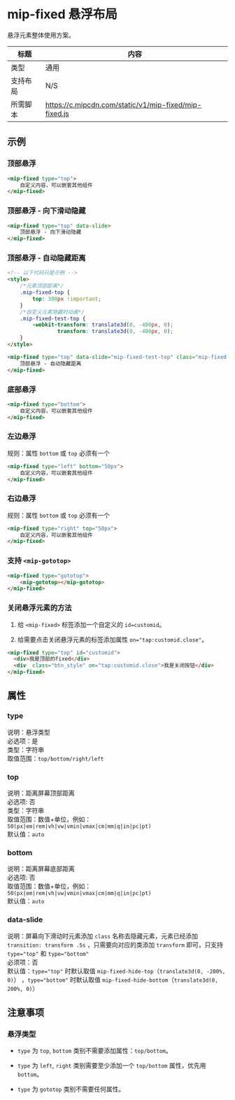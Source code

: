 # mip-fixed 悬浮布局

悬浮元素整体使用方案。

标题|内容
----|----
类型|通用
支持布局|N/S
所需脚本|https://c.mipcdn.com/static/v1/mip-fixed/mip-fixed.js

## 示例

### 顶部悬浮

```html
<mip-fixed type="top">
    自定义内容，可以嵌套其他组件
</mip-fixed>
```

### 顶部悬浮 - 向下滑动隐藏

```html
<mip-fixed type="top" data-slide>
    顶部悬浮 - 向下滑动隐藏
</mip-fixed>
```

### 顶部悬浮 - 自动隐藏距离

```html
<!-- 以下代码只是示例 -->
<style>
    /*元素顶部距离*/
    .mip-fixed-top {
        top: 300px !important;
    }
    /*自定义元素隐藏时动画*/
    .mip-fixed-test-top {
        -webkit-transform: translate3d(0, -400px, 0);
                transform: translate3d(0, -400px, 0);
    }
</style>

<mip-fixed type="top" data-slide="mip-fixed-test-top" class="mip-fixed-top">
    顶部悬浮 - 自动隐藏距离
</mip-fixed>
```

### 底部悬浮

```html
<mip-fixed type="bottom">
    自定义内容，可以嵌套其他组件
</mip-fixed>
```

### 左边悬浮

规则：属性 `bottom` 或 `top` 必须有一个

```html
<mip-fixed type="left" bottom="50px">
    自定义内容，可以嵌套其他组件
</mip-fixed>
```

### 右边悬浮

规则：属性 `bottom` 或 `top` 必须有一个

```html
<mip-fixed type="right" top="50px">
    自定义内容，可以嵌套其他组件
</mip-fixed>
```

### 支持 `<mip-gototop>`

```html
<mip-fixed type="gototop">
    <mip-gototop></mip-gototop>
</mip-fixed>
```

### 关闭悬浮元素的方法

1. 给 `<mip-fixed>` 标签添加一个自定义的 `id=customid`。

2. 给需要点击关闭悬浮元素的标签添加属性 `on="tap:customid.close"`。

```html
<mip-fixed type="top" id="customid">
  <div>我是顶部的fixed</div>
  <div  class="btn_style" on="tap:customid.close">我是关闭按钮</div>
</mip-fixed>
```

## 属性

### type

说明：悬浮类型  
必选项：是  
类型：字符串  
取值范围：`top/bottom/right/left`

### top

说明：距离屏幕顶部距离  
必选项: 否  
类型：字符串  
取值范围：数值+单位，例如：`50(px|em|rem|vh|vw|vmin|vmax|cm|mm|q|in|pc|pt)`  
默认值：`auto`

### bottom

说明：距离屏幕底部距离  
必选项: 否  
取值范围：数值+单位，例如：`50(px|em|rem|vh|vw|vmin|vmax|cm|mm|q|in|pc|pt)`  
默认值：`auto`

### data-slide

说明：屏幕向下滑动时元素添加 `class` 名称去隐藏元素，元素已经添加 `transition: transform .5s` ，只需要向对应的类添加 `transform` 即可，只支持 `type="top"` 和 `type="bottom"`  
必须项：否  
默认值：`type="top"` 时默认取值 `mip-fixed-hide-top`（`translate3d(0, -200%, 0)`） ，`type="bottom"` 时默认取值 `mip-fixed-hide-bottom`（`translate3d(0, 200%, 0)`）  


## 注意事项

### 悬浮类型

- `type` 为 `top`, `bottom` 类别不需要添加属性：`top/bottom`。

- `type` 为 `left`, `right` 类别需要至少添加一个 `top/bottom` 属性，优先用 `bottom`。

- `type` 为 `gototop` 类别不需要任何属性。
